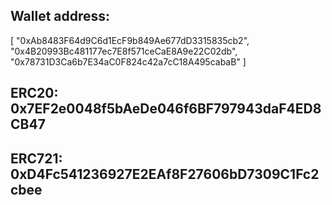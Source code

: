 ## Wallet address: 
[
"0xAb8483F64d9C6d1EcF9b849Ae677dD3315835cb2",
"0x4B20993Bc481177ec7E8f571ceCaE8A9e22C02db",
"0x78731D3Ca6b7E34aC0F824c42a7cC18A495cabaB"
]

## ERC20: 0x7EF2e0048f5bAeDe046f6BF797943daF4ED8CB47
## ERC721: 0xD4Fc541236927E2EAf8F27606bD7309C1Fc2cbee